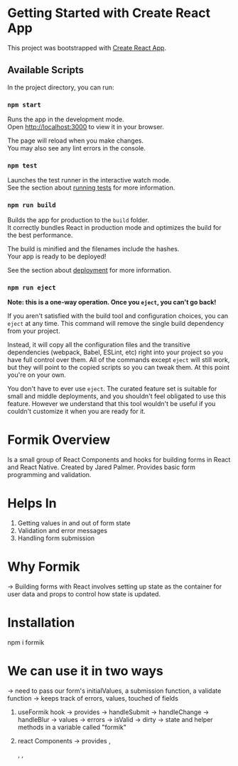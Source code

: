 # Getting Started with Create React App

This project was bootstrapped with [Create React App](https://github.com/facebook/create-react-app).

## Available Scripts

In the project directory, you can run:

### `npm start`

Runs the app in the development mode.\
Open [http://localhost:3000](http://localhost:3000) to view it in your browser.

The page will reload when you make changes.\
You may also see any lint errors in the console.

### `npm test`

Launches the test runner in the interactive watch mode.\
See the section about [running tests](https://facebook.github.io/create-react-app/docs/running-tests) for more information.

### `npm run build`

Builds the app for production to the `build` folder.\
It correctly bundles React in production mode and optimizes the build for the best performance.

The build is minified and the filenames include the hashes.\
Your app is ready to be deployed!

See the section about [deployment](https://facebook.github.io/create-react-app/docs/deployment) for more information.

### `npm run eject`

**Note: this is a one-way operation. Once you `eject`, you can't go back!**

If you aren't satisfied with the build tool and configuration choices, you can `eject` at any time. This command will remove the single build dependency from your project.

Instead, it will copy all the configuration files and the transitive dependencies (webpack, Babel, ESLint, etc) right into your project so you have full control over them. All of the commands except `eject` will still work, but they will point to the copied scripts so you can tweak them. At this point you're on your own.

You don't have to ever use `eject`. The curated feature set is suitable for small and middle deployments, and you shouldn't feel obligated to use this feature. However we understand that this tool wouldn't be useful if you couldn't customize it when you are ready for it.

# Formik Overview

Is a small group of React Components and hooks for building forms in React and React Native.
Created by Jared Palmer.
Provides basic form programming and validation.

# Helps In

1. Getting values in and out of form state
2. Validation and error messages
3. Handling form submission

# Why Formik

-> Building forms with React involves setting up state as the container for user data and
props to control how state is updated.

# Installation

npm i formik

# We can use it in two ways

-> need to pass our form's initialValues, a submission function, a validate function
-> keeps track of errors, values, touched of fields

1. useFormik hook
   -> provides
   -> handleSubmit
   -> handleChange
   -> handleBlur
   -> values
   -> errors
   -> isValid
   -> dirty
   -> state and helper methods in a variable called "formik"

2. react Components
   -> provides <Formik/>, <Form/>, <Field/>, <ErrorMessage/>
